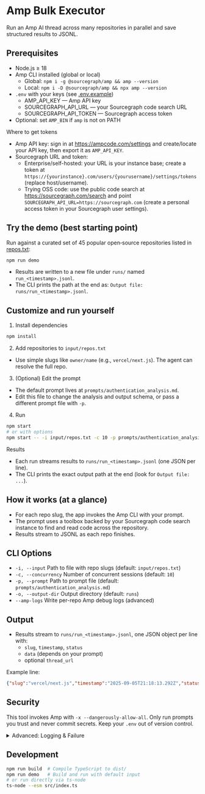 # Amp Bulk Executor

Run an Amp AI thread across many repositories in parallel and save structured results to JSONL.

## Prerequisites

- Node.js ≥ 18
- Amp CLI installed (global or local)
  - Global: `npm i -g @sourcegraph/amp && amp --version`
  - Local: `npm i -D @sourcegraph/amp && npx amp --version`
- `.env` with your keys (see [.env.example](file:///Users/alexkemper/Desktop/repos/chevron_demo/.env.example))
  - AMP_API_KEY — Amp API key
  - SOURCEGRAPH_API_URL — your Sourcegraph code search URL
  - SOURCEGRAPH_API_TOKEN — Sourcegraph access token
- Optional: set `AMP_BIN` if `amp` is not on PATH

Where to get tokens
- Amp API key: sign in at https://ampcode.com/settings and create/locate your API key, then export it as `AMP_API_KEY`.
- Sourcegraph URL and token:
  - Enterprise/self-hosted: your URL is your instance base; create a token at `https://{yourinstance}.com/users/{yourusername}/settings/tokens` (replace host/username).
  - Trying OSS code: use the public code search at https://sourcegraph.com/search and point `SOURCEGRAPH_API_URL=https://sourcegraph.com` (create a personal access token in your Sourcegraph user settings).

## Try the demo (best starting point)

Run against a curated set of 45 popular open‑source repositories listed in [repos.txt](file:///Users/alexkemper/Desktop/repos/chevron_demo/input/repos.txt):

```bash
npm run demo
```

- Results are written to a new file under `runs/` named `run_<timestamp>.jsonl`.
- The CLI prints the path at the end as: `Output file: runs/run_<timestamp>.jsonl`.

## Customize and run yourself

1) Install dependencies

```bash
npm install
```

2) Add repositories to `input/repos.txt`

- Use simple slugs like `owner/name` (e.g., `vercel/next.js`). The agent can resolve the full repo.

3) (Optional) Edit the prompt

- The default prompt lives at `prompts/authentication_analysis.md`.
- Edit this file to change the analysis and output schema, or pass a different prompt file with `-p`.

4) Run

```bash
npm start
# or with options
npm start -- -i input/repos.txt -c 10 -p prompts/authentication_analysis.md -o runs
```

Results
- Each run streams results to `runs/run_<timestamp>.jsonl` (one JSON per line).
- The CLI prints the exact output path at the end (look for `Output file: ...`).

## How it works (at a glance)

- For each repo slug, the app invokes the Amp CLI with your prompt.
- The prompt uses a toolbox backed by your Sourcegraph code search instance to find and read code across the repository.
- Results stream to JSONL as each repo finishes.

## CLI Options

- `-i, --input`        Path to file with repo slugs (default: `input/repos.txt`)
- `-c, --concurrency`  Number of concurrent sessions (default: `10`)
- `-p, --prompt`       Path to prompt file (default: `prompts/authentication_analysis.md`)
- `-o, --output-dir`   Output directory (default: `runs`)
- `--amp-logs`         Write per-repo Amp debug logs (advanced)

## Output

- Results stream to `runs/run_<timestamp>.jsonl`, one JSON object per line with:
  - `slug`, `timestamp`, `status`
  - `data` (depends on your prompt)
  - optional `thread_url`

Example line:

```json
{"slug":"vercel/next.js","timestamp":"2025-09-05T21:18:13.292Z","status":"SUCCESS","data":{"repo_name":"github.com/vercel/next.js","commit_hash":"de5a1b2","auth_type":"no_auth","reasons":"…","evidence_samples":["…"]},"thread_url":"https://ampcode.com/threads/T-011f58fe-f5c5-4a7a-8416-1f7849656c43"}
```

## Security

This tool invokes Amp with `-x --dangerously-allow-all`. Only run prompts you trust and never commit secrets. Keep your `.env` out of version control.

<details>
<summary>Advanced: Logging & Failure</summary>

- Logging
  - `--amp-logs` writes a debug log per repo under `runs/` (capped for safety).
  - When not set, a temporary debug log is used only to capture the Amp thread URL.
- Failures (simplified)
  - If the agent outputs `FAIL: ...`, the run is recorded as `status: "ERROR"`.
  - Each repo can retry up to 3 times; persistent failures end as `ERROR`.
  - Each repo run times out after ~5 minutes.

</details>

## Development

```bash
npm run build  # Compile TypeScript to dist/
npm run demo   # Build and run with default input
# or run directly via ts-node
ts-node --esm src/index.ts
```
